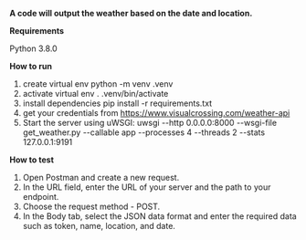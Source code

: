 __A code will output the weather based on the date and location.__

__Requirements__

 Python 3.8.0 

__How to run__
1. create virtual env python -m venv .venv
2. activate virtual env . .venv/bin/activate
3. install dependencies pip install -r requirements.txt
4. get your credentials from https://www.visualcrossing.com/weather-api
5. Start the server using uWSGI: uwsgi --http 0.0.0.0:8000 --wsgi-file get_weather.py --callable app --processes 4 --threads 2 --stats 127.0.0.1:9191

__How to test__
1. Open Postman and create a new request.
2. In the URL field, enter the URL of your server and the path to your endpoint.
3. Choose the request method - POST.
4. In the Body tab, select the JSON data format and enter the required data such as token, name, location, and date.
